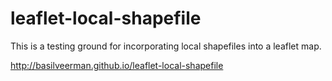 # leaflet-local-shapefile

This is a testing ground for incorporating local shapefiles into a leaflet map.

http://basilveerman.github.io/leaflet-local-shapefile